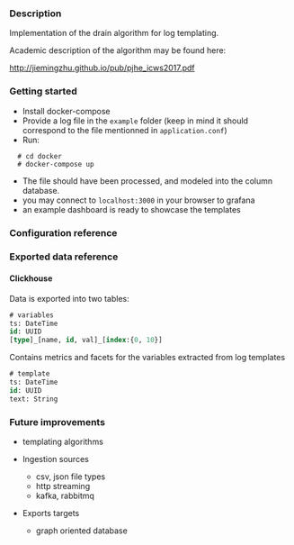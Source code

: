 <h3> Description </h3>

Implementation of the drain algorithm for log templating.

Academic description of the algorithm may be found here:

http://jiemingzhu.github.io/pub/pjhe_icws2017.pdf

<h3> Getting started </h3>

- Install docker-compose
- Provide a log file in the `example` folder (keep in mind it should correspond to the file mentionned in `application.conf`)
- Run:
```
  # cd docker
  # docker-compose up
```

- The file should have been processed, and modeled into the column database.
- you may connect to `localhost:3000` in your browser to grafana
- an example dashboard is ready to showcase the templates

<h3> Configuration reference </h3>

<h3> Exported data reference </h3>

<h4> Clickhouse </h4>

Data is exported into two tables:
```sql
# variables
ts: DateTime
id: UUID
[type]_[name, id, val]_[index:{0, 10}]
```

Contains metrics and facets for the variables extracted from log templates

```sql
# template
ts: DateTime
id: UUID
text: String
```

<h3> Future improvements </h3>

- templating algorithms

- Ingestion sources
  - csv, json file types
  - http streaming
  - kafka, rabbitmq

- Exports targets
  - graph oriented database